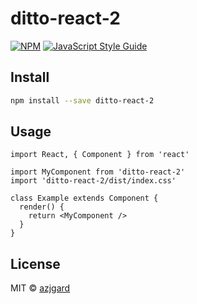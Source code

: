 # ditto-react-2

> 

[![NPM](https://img.shields.io/npm/v/ditto-react-2.svg)](https://www.npmjs.com/package/ditto-react-2) [![JavaScript Style Guide](https://img.shields.io/badge/code_style-standard-brightgreen.svg)](https://standardjs.com)

## Install

```bash
npm install --save ditto-react-2
```

## Usage

```tsx
import React, { Component } from 'react'

import MyComponent from 'ditto-react-2'
import 'ditto-react-2/dist/index.css'

class Example extends Component {
  render() {
    return <MyComponent />
  }
}
```

## License

MIT © [azjgard](https://github.com/azjgard)
